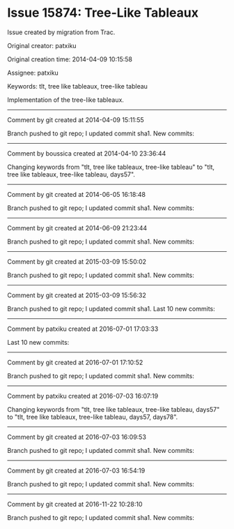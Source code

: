# Issue 15874: Tree-Like Tableaux

Issue created by migration from Trac.

Original creator: patxiku

Original creation time: 2014-04-09 10:15:58

Assignee: patxiku

Keywords: tlt, tree like tableaux, tree-like tableau

Implementation of the tree-like tableaux.


---

Comment by git created at 2014-04-09 15:11:55

Branch pushed to git repo; I updated commit sha1. New commits:


---

Comment by boussica created at 2014-04-10 23:36:44

Changing keywords from "tlt, tree like tableaux, tree-like tableau" to "tlt, tree like tableaux, tree-like tableau, days57".


---

Comment by git created at 2014-06-05 16:18:48

Branch pushed to git repo; I updated commit sha1. New commits:


---

Comment by git created at 2014-06-09 21:23:44

Branch pushed to git repo; I updated commit sha1. New commits:


---

Comment by git created at 2015-03-09 15:50:02

Branch pushed to git repo; I updated commit sha1. New commits:


---

Comment by git created at 2015-03-09 15:56:32

Branch pushed to git repo; I updated commit sha1. Last 10 new commits:


---

Comment by patxiku created at 2016-07-01 17:03:33

Last 10 new commits:


---

Comment by git created at 2016-07-01 17:10:52

Branch pushed to git repo; I updated commit sha1. New commits:


---

Comment by patxiku created at 2016-07-03 16:07:19

Changing keywords from "tlt, tree like tableaux, tree-like tableau, days57" to "tlt, tree like tableaux, tree-like tableau, days57, days78".


---

Comment by git created at 2016-07-03 16:09:53

Branch pushed to git repo; I updated commit sha1. New commits:


---

Comment by git created at 2016-07-03 16:54:19

Branch pushed to git repo; I updated commit sha1. New commits:


---

Comment by git created at 2016-11-22 10:28:10

Branch pushed to git repo; I updated commit sha1. New commits:
